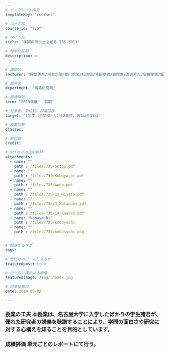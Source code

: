 ```yaml
---
# テンプレート指定
templateKey: "courses"

# コースID
course_id: "735"

# タイトル
title: "学問の面白さを知る-735-2019"

# 簡単な説明
description: >-
  ...

# 講師名
lecturer: "服部美奈/根本二郎/菱川明栄/松岡信/宮田卓樹/森郁恵/渡辺芳人/安藤隆穂/飯島澄男/川瀬晃道/小林誠/杉山直/周藤芳幸/武田宏子"

# 部局名
department: "高等研究院"

# 開講時限
term: "2019年度	前期"

# 対象者、単位数、授業回数
target: "1年生（全学部）\t\t2単位、週1回全15回"

# 授業回数
classes: 

# 単位数
credit: 

# pdfなどの追加資料
attachments: 
  - name: "" 
    path : /files/735/Sutou.pdf
  - name: "" 
    path : /files/735/Kobayashi.pdf
  - name: "" 
    path : /files/735/Ando.pdf
  - name: "" 
    path : /files/735/12_Miyata.pdf
  - name: "" 
    path : /files/735/3_Watanabe.pdf
  - name: "" 
    path : /files/735/14_Kawase.pdf
  - name: "kobayashi" 
    path : /files/735/kobayashi
  - name: "" 
    path : /files/735/kobasyahi.png


# 関連するタグ
tags:

# 色付けのロールにするか
featuredpost: true

# ロールに表示する画像
featuredimage: /img/chemex.jpg

# 記事投稿日
date: 2019-09-02

---
```


 ### 授業の工夫 本授業は、名古屋大学に入学したばかりの学生諸君が、優れた研究者の講義を聴講することにより、学問の面白さや研究に対する心構えを知ることを目的としています。





 ### 成績評価 単元ごとのレポートにて行う。
